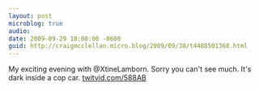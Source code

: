 ```yaml
---
layout: post
microblog: true
audio: 
date: 2009-09-29 18:00:00 -0600
guid: http://craigmcclellan.micro.blog/2009/09/30/t4488501368.html
---
```

My exciting evening with @XtineLamborn. Sorry you can't see much. It's dark inside a cop car.  [twitvid.com/588AB](http://twitvid.com/588AB)
